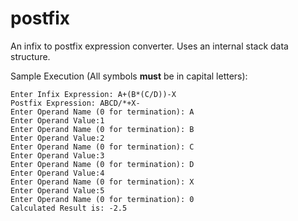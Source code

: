 # postfix
An infix to postfix expression converter. Uses an internal stack data structure.

Sample Execution (All symbols **must** be in capital letters):

```
Enter Infix Expression: A+(B*(C/D))-X
Postfix Expression: ABCD/*+X-
Enter Operand Name (0 for termination): A
Enter Operand Value:1
Enter Operand Name (0 for termination): B
Enter Operand Value:2
Enter Operand Name (0 for termination): C
Enter Operand Value:3
Enter Operand Name (0 for termination): D
Enter Operand Value:4
Enter Operand Name (0 for termination): X
Enter Operand Value:5
Enter Operand Name (0 for termination): 0
Calculated Result is: -2.5
```
